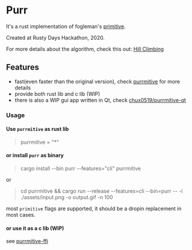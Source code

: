 # Purr

It's a rust implementation of fogleman's [primitive](https://github.com/fogleman/primitive).

Created at Rusty Days Hackathon, 2020.

For more details about the algorithm, check this out: [Hill Climbing](https://en.wikipedia.org/wiki/Hill_climbing)

## Features

- fast(even faster than the original version), check [purrmitive](./purrmitive/README.md) for more details
- provide both rust lib and c lib (WIP)
- there is also a WIP gui app written in Qt, check [chux0519/purrmitive-qt](https://github.com/chux0519/purrmitive-qt)

### Usage

#### Use `purrmitive` as rust lib

> purrmitive = "\*"

#### or install `purr` as binary

> cargo install --bin purr --features="cli" purrmitive

or

> cd purrmitive && cargo run --release --features=cli --bin=purr  --  -i ./assets/input.png -o output.gif -n 100

most `primitive` flags are supported, it should be a dropin replacement in most cases.

#### or use it as a c lib (WIP)

see [purrmitive-ffi](./purrmitive-ffi/README.md)
